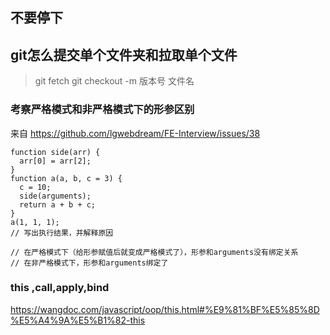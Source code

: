 ## 不要停下
## git怎么提交单个文件夹和拉取单个文件
> git fetch 
> git checkout -m 版本号 文件名 


### 考察严格模式和非严格模式下的形参区别
来自 https://github.com/lgwebdream/FE-Interview/issues/38
```
function side(arr) {
  arr[0] = arr[2];
}
function a(a, b, c = 3) {
  c = 10;
  side(arguments);
  return a + b + c;
}
a(1, 1, 1);
// 写出执行结果，并解释原因

// 在严格模式下（给形参赋值后就变成严格模式了），形参和arguments没有绑定关系
// 在非严格模式下，形参和arguments绑定了

```

### this ,call,apply,bind
 https://wangdoc.com/javascript/oop/this.html#%E9%81%BF%E5%85%8D%E5%A4%9A%E5%B1%82-this